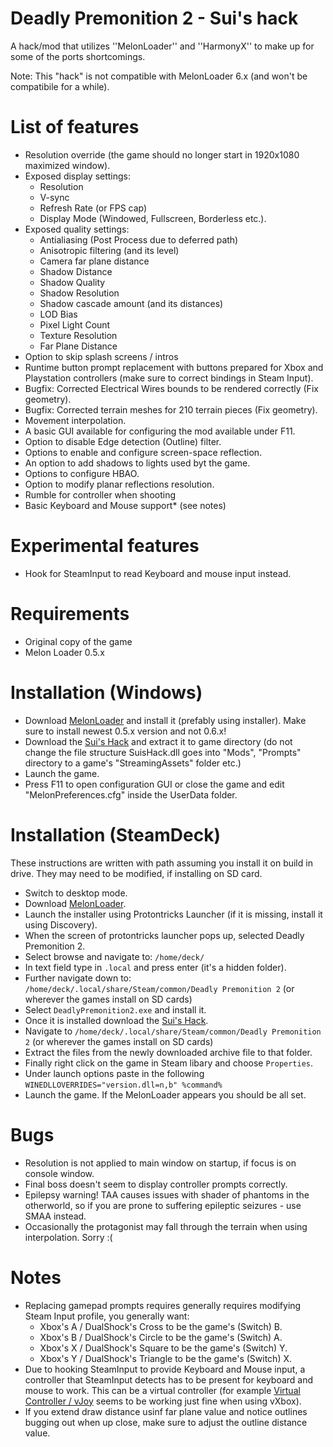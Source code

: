 # Deadly Premonition 2 - Sui's hack
A hack/mod that utilizes ''MelonLoader'' and ''HarmonyX'' to make up for some of the ports shortcomings.

Note: This "hack" is not compatible with MelonLoader 6.x (and won't be compatibile for a while).

# List of features
* Resolution override (the game should no longer start in 1920x1080 maximized window).
* Exposed display settings:
   * Resolution
   * V-sync
   * Refresh Rate (or FPS cap)
   * Display Mode (Windowed, Fullscreen, Borderless etc.).
* Exposed quality settings:
   * Antialiasing (Post Process due to deferred path)
   * Anisotropic filtering (and its level)
   * Camera far plane distance
   * Shadow Distance
   * Shadow Quality
   * Shadow Resolution
   * Shadow cascade amount (and its distances)
   * LOD Bias
   * Pixel Light Count
   * Texture Resolution
   * Far Plane Distance
* Option to skip splash screens / intros
* Runtime button prompt replacement with buttons prepared for Xbox and Playstation controllers (make sure to correct bindings in Steam Input).
* Bugfix: Corrected Electrical Wires bounds to be rendered correctly (Fix geometry).
* Bugfix: Corrected terrain meshes for 210 terrain pieces (Fix geometry).
* Movement interpolation.
* A basic GUI available for configuring the mod available under F11.
* Option to disable Edge detection (Outline) filter.
* Options to enable and configure screen-space reflection.
* An option to add shadows to lights used byt the game.
* Options to configure HBAO.
* Option to modify planar reflections resolution.
* Rumble for controller when shooting
* Basic Keyboard and Mouse support* (see notes)

# Experimental features
* Hook for SteamInput to read Keyboard and mouse input instead.

# Requirements
* Original copy of the game
* Melon Loader 0.5.x

# Installation (Windows)
* Download [MelonLoader](https://github.com/LavaGang/MelonLoader/releases) and install it (prefably using installer). Make sure to install newest 0.5.x version and not 0.6.x!
* Download the [Sui's Hack](https://github.com/SuiMachine/Deadly-Premonition-2---Sui-s-hack/releases) and extract it to game directory (do not change the file structure SuisHack.dll goes into "Mods", "Prompts" directory to a game's "StreamingAssets" folder etc.)
* Launch the game.
* Press F11 to open configuration GUI or close the game and edit "MelonPreferences.cfg" inside the UserData folder.

# Installation (SteamDeck)
These instructions are written with path assuming you install it on build in drive. They may need to be modified, if installing on SD card.
* Switch to desktop mode.
* Download [MelonLoader](https://github.com/LavaGang/MelonLoader/releases).
* Launch the installer using Protontricks Launcher (if it is missing, install it using Discovery).
* When the screen of protontricks launcher pops up, selected Deadly Premonition 2.
* Select browse and navigate to: `/home/deck/`
* In text field type in `.local` and press enter (it's a hidden folder).
* Further navigate down to: `/home/deck/.local/share/Steam/common/Deadly Premonition 2` (or wherever the games install on SD cards)
* Select `DeadlyPremonition2.exe` and install it.
* Once it is installed download the [Sui's Hack](https://github.com/SuiMachine/Deadly-Premonition-2---Sui-s-hack/releases).
* Navigate to `/home/deck/.local/share/Steam/common/Deadly Premonition 2` (or wherever the games install on SD cards)
* Extract the files from the newly downloaded archive file to that folder.
* Finally right click on the game in Steam libary and choose `Properties`.
* Under launch options paste in the following `WINEDLLOVERRIDES="version.dll=n,b" %command%`
* Launch the game. If the MelonLoader appears you should be all set.


# Bugs
* Resolution is not applied to main window on startup, if focus is on console window.
* Final boss doesn't seem to display controller prompts correctly.
* Epilepsy warning! TAA causes issues with shader of phantoms in the otherworld, so if you are prone to suffering epileptic seizures - use SMAA instead.
* Occasionally the protagonist may fall through the terrain when using interpolation. Sorry :(


# Notes
* Replacing gamepad prompts requires generally requires modifying Steam Input profile, you generally want:
   * Xbox's A / DualShock's Cross to be the game's (Switch) B.
   * Xbox's B / DualShock's Circle to be the game's (Switch) A.
   * Xbox's X / DualShock's Square to be the game's (Switch) Y.
   * Xbox's Y / DualShock's Triangle to be the game's (Switch) X.
* Due to hooking SteamInput to provide Keyboard and Mouse input, a controller that SteamInput detects has to be present for keyboard and mouse to work. This can be a virtual controller (for example [Virtual Controller / vJoy](https://sourceforge.net/projects/vjoy-controller/) seems to be working just fine when using vXbox).
* If you extend draw distance usinf far plane value and notice outlines bugging out when up close, make sure to adjust the outline distance value.
